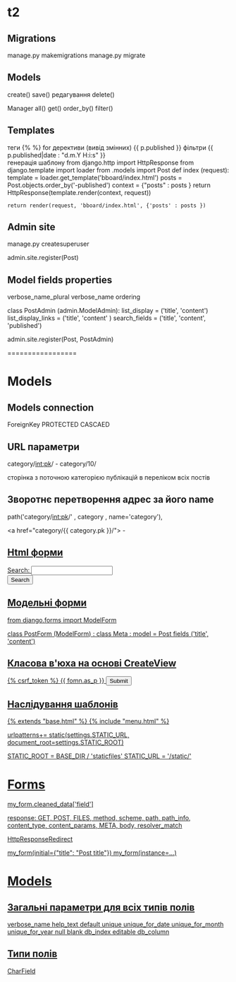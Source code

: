 # t2

## Migrations

manage.py makemigrations
manage.py migrate

## Models

create()
save()
редагування
delete()

Manager
    all()
    get()
    order_by()
    filter()

## Templates

теги
    {% %}
    for
дерективи (вивід змінних)
    {{ p.published }}
фільтри
   {{ p.published|date : "d.m.Y H:i:s" }}  
генерація шаблону
    from django.http import HttpResponse
    from django.template import loader
    from .models import Post
    def index (request):
        template = loader.get_template('bboard/index.html')
        posts = Post.objects.order_by('-published')
        context = {"posts" : posts }
        return HttpResponse(template.render(context, request))
        
    return render(request, 'bboard/index.html', {'posts' : posts })
    
## Admin site

manage.py createsuperuser

admin.site.register(Post)

## Model fields properties

verbose_name_plural
verbose_name
ordering

class PostAdmin (admin.ModelAdmin):
    list_display = ('title', 'content')
    list_display_links = ('title', 'content' )
    search_fields = ('title', 'content', 'published')
    
admin.site.register(Post, PostAdmin)

=================

# Models

## Models connection

ForeignKey
    PROTECTED
    CASCAED
    
## URL параметри

category/<int:pk>/ - category/10/

сторінка з поточною категорією публікацій в переліком всіх постів

## Зворотнє перетворення адрес за його name

path('category/<int:pk>/' , category , name='category'),

<а href="category/{{ category.pk }}/"> - <a href="{% url 'category' category.pk %}">

## Html форми

<form action="" method="get" class="form-example">
  <div class="form-example">
    <label for="name">Search: </label>
    <input type="text" name="q" id="search" required />
  </div>
<div class="form-example">
    <input type="submit" value="Search" />
  </div>
</form>

## Модельні форми

from django.forms import ModelForm

class PostForm (ModelForm) :
    class Meta :
        model = Post
        fields ('title', 'content')
        
## Класова в'юха на основі CreateView

<form method="post">
{% csrf_token %}
{{ fomn.as_p }}
<input type="submit" vаluе="Створити" >
</form>


## Наслідування шаблонів
{% extends "base.html" %}
{% include "menu.html" %}


urlpatterns+= static(settings.STATIC_URL, document_root=settings.STATIC_ROOT)

STATIC_ROOT = BASE_DIR / 'staticfiles' 
STATIC_URL = '/static/'

# Forms

my_form.cleaned_data['field']

response: GET, POST, FILES, method, scheme, path, path_info, content_type, content_params, МЕТА, body, resolver_match

HttpResponseRedirect

my_form(initial={"title": "Post title"})
my_form(instance=...)


# Models

## Загальні параметри для всіх типів полів
verbose_name
help_text
default
unique
unique_for_date
unique_for_month
unique_for_year
null
blank
db_index
editable
db_column

## Типи полів
 
CharField